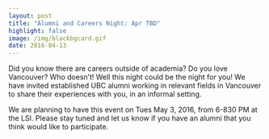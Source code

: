 ```yaml
---
layout: post
title: "Alumni and Careers Night: Apr TBD"
highlight: false
image: /img/blackbgcard.gif
date: 2016-04-13
---
```


Did you know there are careers outside of academia? Do you love Vancouver? Who doesn’t! Well this night could be the night for you!  We have invited established UBC alumni working in relevant fields in Vancouver to share their experiences with you, in an informal setting.

We are planning to have this event on Tues May 3, 2016, from 6-830 PM at the LSI. Please stay tuned and let us know if you have an alumni that you think would like to participate.
